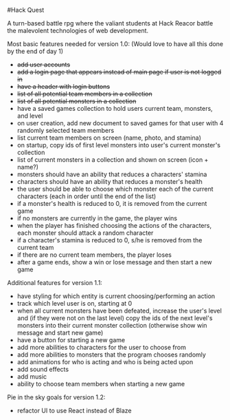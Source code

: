#Hack Quest

A turn-based battle rpg where the valiant students at Hack Reacor battle the malevolent technologies of web development.

Most basic features needed for version 1.0:
(Would love to have all this done by the end of day 1)
<ul>
  <li><strike>add user accounts</strike></li>
  <li><strike>add a login page that appears instead of main page if user is not logged in</strike></li>
  <li><strike>have a header with login buttons</strike></li>
  <li><strike>list of all potential team members in a collection</strike></li>
  <li><strike>list of all potential monsters in a collection</strike></li>
  <li>have a saved games collection to hold users current team, monsters, and level</li>
  <li>on user creation, add new document to saved games for that user with 4 randomly selected team members</li>
  <li>list current team members on screen (name, photo, and stamina)</li>
  <li>on startup, copy ids of first level monsters into user's current monster's collection</li>
  <li>list of current monsters in a collection and shown on screen (icon + name?)</li>
  <li>monsters should have an ability that reduces a characters' stamina</li>
  <li>characters should have an ability that reduces a monster's health</li>
  <li>the user should be able to choose which monster each of the current characters (each in order until the end of the list)</li>
  <li>if a monster's health is reduced to 0, it is removed from the current game</li>
  <li>if no monsters are currently in the game, the player wins</li>
  <li>when the player has finished choosing the actions of the characters, each monster should attack a random character</li>
  <li>if a character's stamina is reduced to 0, s/he is removed from the current team</li>
  <li>if there are no current team members, the player loses</li>
  <li>after a game ends, show a win or lose message and then start a new game</li>
</ul>

Additional features for version 1.1:
<ul>
  <li>have styling for which entity is current choosing/performing an action</li>
  <li>track which level user is on, starting at 0</li>
  <li>when all current monsters have been defeated, increase the user's level and (if they were not on the last level) copy the ids of the next level's monsters into their current monster collection (otherwise show win message and start new game)</li>
  <li>have a button for starting a new game</li>
  <li>add more abilities to characters for the user to choose from</li>
  <li>add more abilities to monsters that the program chooses randomly</li>
  <li>add animations for who is acting and who is being acted upon</li>
  <li>add sound effects</li>
  <li>add music</li>
  <li>ability to choose team members when starting a new game</li>
</ul>

Pie in the sky goals for version 1.2:
<ul>
  <li>refactor UI to use React instead of Blaze</li>
</ul>
